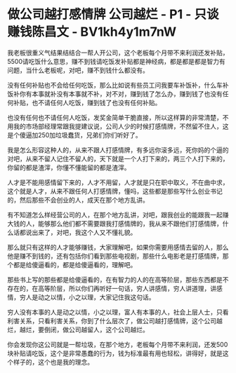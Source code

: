 # 做公司越打感情牌 公司越烂 - P1 - 只谈赚钱陈昌文 - BV1kh4y1m7nW

我老板很重义气结果结结合一帮人开公司，这个老板每个月带不来利润还发补贴，5500请吃饭什么意思，赚不到钱请吃饭发补贴都是神经病，都是都是都是智力有问题，当什么老板呢，对吧，赚不到钱什么都没有。

没有任何补贴也不会给任何吃饭，那么比如说有些员工问我要车补饭补，什么车补饭补你有本事就补没有本事就不补，对不对，赚到钱了怎么办，赚到钱了也没有任何补贴，也不请任何人吃饭，赚到钱了也没有任何补贴。

也没有任何也不请任何人吃饭，发奖金简单干脆直接，所以这样算的非常清楚，不用我的市场部经理常跟我提建议说，公司人少的时候打感情牌，不然留不住人，这是个傻逼加250加垃圾蠢货，兄弟们你们听好了。

我是怎么形容这种人的，从来不跟人打感情牌，有多远你滚多远，死你妈的个逼的对吧，从来不留人记住不留人的，天下就是一个人打下来的，两三个人打下来的，你留的都是渣滓，你懂不懂能留的都是渣滓。

人才是不能用感情留下来的，人才不用留，人才就是只在职中取义，不在曲中求，这个就是人才，从来不跟任何人打感情牌，懂吗，这些都是那些写什么创业书记的，然后那些不会创业的人，成天在那个地方乱讲。

有不知道怎么样经营公司的人，在那个地方乱讲，对吧，跟我创业的能跟我一起赚大钱的人，能够那么他们都不需要跟我打感情牌的，我从来不跟他们打感情牌，什么话都说出来了，对吧，我这个人又不懂礼貌。

那么就只有这样的人才能够赚钱，大家理解吧，如果你需要用感情去留的人，那么他是赚不到钱的，还有包括你们看到那些电视剧，那些什么电影老是打感情牌，那个都是给傻逼看的，都是给傻逼看的，理解吧。

那些书上写的那些都是给傻逼看的，在有智力的人的在高等阶层，那些东西都是不存在的，在高等阶层，所以你们再听好一句话，穷人讲感情，穷人讲道理，讲感情，穷人是动之以情，小之以理，大家记住我这句话。

穷人没有本事的人是动之以情，小之以理，富人有本事的人，社会上层人士，只看利害关系，只看利害关系，你到了什么层次了，做公司越打感情牌，这个公司越烂，越烂，要倒闭，做公司越留人，这个公司越烂。

你会发现你这公司就是一帮垃圾，在那个地方，老板每个月带不来利润，还发500块补贴请吃饭，这个是非常愚蠢的行为，钱为标准最有用也轻松，讲得好，就是这个样子的，这个也是我的理念。

